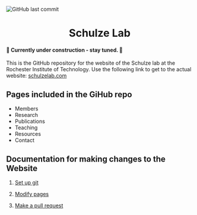 ![GitHub last commit](https://img.shields.io/github/last-commit/Schulze-lab/Schulze-lab-website)

<h1 align="center">Schulze Lab</h1>
<!-- <p align="center"> -->
<!-- <img height="200" src="https://raw.githubusercontent.com/greenelab/lab-website-template/main/favicons/share-thumbnail.jpg?raw=true" alt="Lab Website Template"> -->
<!-- </p> -->


#### 🔔 Currently under construction - stay tuned. 🔔

This is the GitHub repository for the website of the Schulze lab at the Rochester Institute of Technology.
Use the following link to get to the actual website:
[schulzelab.com](https://schulzelab.com)

## Pages included in the GiHub repo

- Members
- Research
- Publications
- Teaching
- Resources
- Contact

## Documentation for making changes to the Website

1. [Set up git](https://github.com/Schulze-lab/Schulze-lab-website/wiki)

2. [Modify pages](https://github.com/Schulze-lab/Schulze-lab-website/wiki)

3. [Make a pull request](https://github.com/Schulze-lab/Schulze-lab-website/wiki)